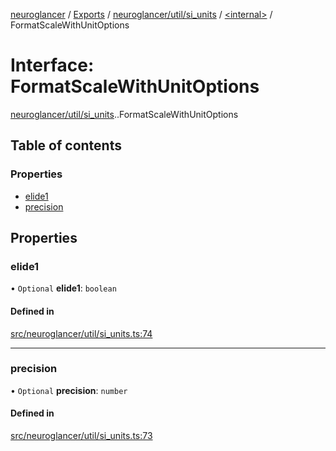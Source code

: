 [neuroglancer](../README.md) / [Exports](../modules.md) / [neuroglancer/util/si\_units](../modules/neuroglancer_util_si_units.md) / [<internal\>](../modules/neuroglancer_util_si_units._internal_.md) / FormatScaleWithUnitOptions

# Interface: FormatScaleWithUnitOptions

[neuroglancer/util/si_units](../modules/neuroglancer_util_si_units.md).[<internal>](../modules/neuroglancer_util_si_units._internal_.md).FormatScaleWithUnitOptions

## Table of contents

### Properties

- [elide1](neuroglancer_util_si_units._internal_.FormatScaleWithUnitOptions.md#elide1)
- [precision](neuroglancer_util_si_units._internal_.FormatScaleWithUnitOptions.md#precision)

## Properties

### elide1

• `Optional` **elide1**: `boolean`

#### Defined in

[src/neuroglancer/util/si_units.ts:74](https://github.com/ActiveBrainAtlas2/neuroglancer/blob/034b457d/src/neuroglancer/util/si_units.ts#L74)

___

### precision

• `Optional` **precision**: `number`

#### Defined in

[src/neuroglancer/util/si_units.ts:73](https://github.com/ActiveBrainAtlas2/neuroglancer/blob/034b457d/src/neuroglancer/util/si_units.ts#L73)
